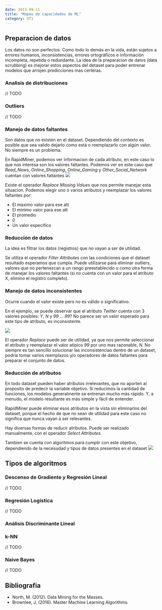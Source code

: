 ```yaml
---
date: 2013-09-11
title: "Mapeo de capacidades de ML"
category: UT1
---
```



## Preparacion de datos
Los datos no son perfectos. Como todo lo demás en la vida, están sujetos a errores humanos, inconsistencias, errores ortográficos e información incompleta, repetida o redundante.
La idea de la preparacion de datos (data scrubbing) es mejorar estos aspectos del detaset para poder entrenar modelos que arrojen predicciones mas certeras.

### Analisis de distribuciones
// TODO

### Outliers
// TODO

### Manejo de datos faltantes
Son datos que no existen en el dataset. Dependiendo del contexto es posible que sea valido dejarlo como está o reemplazarlo con algún valor. No siempre es un problema.

En RapidMiner, podemos ver informacion de cada atributo, en este caso lo que nos interesa son los valores faltantes. Podemos ver en este caso que *Read_News*, *Online_Shopping*, *Online_Gaming* y *Other_Social_Network* cuentan con valores faltantes
![](../images/UT1_statistics.jpeg)

Existe el operador *Replace Missing Values* que nos permite manejar esta situacion. Podemos elegir uno o varios atributos y reemplazar los valores faltantes por:
- El maximo valor para ese att
- El minimo valor para ese att
- El promedio
- 0
- Un valor especifico

### Reducción de datos 
La idea es filtrar los datos (registros) que no vayan a ser de utilidad.

Se utiliza el operador *Filter Attributes* con las condiciones que el dataset resultado esperamos que cumpla. Puede utilizarse para eliminar outliers, valores que no pertenezcan a un rango preestablecido u como otra forma de manejar los valores faltantes (si no cuenta con un valor para el atributo X, elimino el registro completo).

### Manejo de datos inconsistentes

Ocurre cuando el valor existe pero no es válido o significativo.

En el ejemplo, se puede observar que el atributo *Twitter* cuenta con 3 valores posibles: *Y*, *N* y *99* ... *99*?
No parece ser un valor esperado para este tipo de atributo, es inconsistente.

![](../images/UT1_inconsistent.jpeg)

El operador *Replace* puede ser de utilidad, ya que nos permite seleccionar el atributo y reemplazar el valor atípico *99* por uno mas razonable, *N*.
No siempre es tan sencillo solucionar las inconsistencias dentro de un dataset, podría tomar varios reemplazos y/o operadores de datos faltantes para preparar el conjunto de datos.

### Reducción de atributos

En todo dataset pueden haber atributos irrelevantes, que no aporten al proposito de predecir la variable objetivo. Si reducimos la cantidad de funciones, los modelos generalmente se entrenan mucho más rápido. Y, a menudo, el modelo resultante es más simple y fácil de entender.

RapidMiner puede eliminar esos atributos en la vista sin eliminarlos del dataset, porque el hecho de que no sean de utilidad para este caso no significa que nunca vayan a ser relevantes.

Hay diversas formas de reducir atributos. Puede ser realizado manualmente, con el operador *Select Attributes*.

Tambien se cuenta con algoritmos para cumplir con este objetivo, dependiendo de la necesudad y tipos de datos presentes en el dataset
![](../images/UT1_featureSelection.jpeg)

## Tipos de algoritmos

### Descenso de Gradiente y Regresión Lineal
// TODO

### Regresión Logística
// TODO

### Análisis Discriminante Lineal

### k-NN
// TODO

### Naive Bayes
// TODO


## Bibliografia

- North, M. (2012). Data Mining for the Masses.
- Brownlee, J. (2016). Master Machine Learning Algorithms.